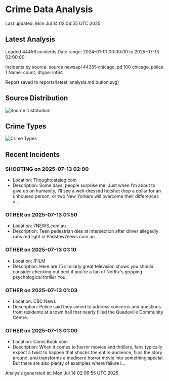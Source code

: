 # Crime Data Analysis
Last updated: Mon Jul 14 02:06:55 UTC 2025

## Latest Analysis

Loaded 44456 incidents
Date range: 2024-01-01 00:00:00 to 2025-07-13 02:00:00

Incidents by source:
source
newsapi           44355
chicago_pd          100
chicago_police        1
Name: count, dtype: int64

Report saved to reports/latest_analysis.md
bution.svg)

## Source Distribution
![Source Distribution](images/source_distribution.svg)

## Crime Types
![Crime Types](images/crime_types.svg)

## Recent Incidents

### SHOOTING on 2025-07-13 02:00
- Location: Thoughtcatalog.com
- Description: Some days, people surprise me. Just when I’m about to give up on humanity, I’ll see a well-dressed hotshot drop a dollar for an unhoused person, or two New Yorkers will overcome their differences a…


### OTHER on 2025-07-13 01:50
- Location: 7NEWS.com.au
- Description: Teen pedestrian dies at intersection after driver allegedly runs red light in Padstow7news.com.au


### OTHER on 2025-07-13 01:10
- Location: /FILM
- Description: Here are 15 similarly great television shows you should consider checking out next if you're a fan of Netflix's gripping psychological thriller You.


### OTHER on 2025-07-13 01:03
- Location: CBC News
- Description: Police said they aimed to address concerns and questions from residents at a town hall that nearly filled the Quadeville Community Centre.


### OTHER on 2025-07-13 01:00
- Location: ComicBook.com
- Description: When it comes to horror movies and thrillers, fans typically expect a twist to happen that shocks the entire audience, flips the story around, and transforms a mediocre horror movie into something special. But there are also plenty of examples where failure i…

Analysis generated at: Mon Jul 14 02:06:55 UTC 2025

